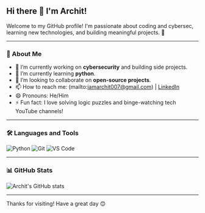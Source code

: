 ## Hi there 👋 I'm Archit!

Welcome to my GitHub profile! I'm passionate about coding and cybersec, learning new technologies, and building meaningful projects. 🚀

---

### 💼 About Me

- 🔭 I’m currently working on **cybersecurity** and building side projects.
- 🌱 I’m currently learning **python**.
- 👯 I’m looking to collaborate on **open-source projects**.
- 📫 How to reach me: (mailto:iamarchit007@gmail.com) | [LinkedIn](https://www.linkedin.com/in/archit-tiwari007/)
- 😄 Pronouns: He/Him
- ⚡ Fun fact: I love solving logic puzzles and binge-watching tech YouTube channels!

---

### 🛠️ Languages and Tools

![Python](https://img.shields.io/badge/-Python-3776AB?style=flat&logo=python&logoColor=white)
![Git](https://img.shields.io/badge/-Git-F05032?style=flat&logo=git&logoColor=white)
![VS Code](https://img.shields.io/badge/-VSCode-007ACC?style=flat&logo=visual-studio-code)

---

### 📊 GitHub Stats

![Archit's GitHub stats](https://github-readme-stats.vercel.app/api?username=Architcodes070&show_icons=true&theme=radical)

---

Thanks for visiting! Have a great day 😊
